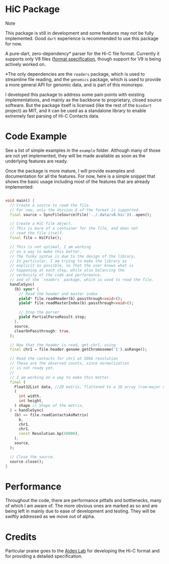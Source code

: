 # HiC Package

> [!NOTE]
> This package is still in development and some features may not be fully implemented. Good `dart` experience is recommended to use this package for now.

A pure-dart, zero-dependency* parser for the Hi-C file format. Currently it supports only V8 files ([format specification](https://github.com/aidenlab/hic-format/blob/master/HiCFormatV8.md), though support for V9 is being actively worked on. 

*The only dependencies are the `readers` package, which is used to streamline file reading, and the `genomics` package, which is used to provide a more general API for genomic data, and is part of this monorepo.

I developed this package to address some pain points with existing implementations, and mainly as the backbone to proprietary, closed source software. But the package itself is licensed (like the rest of the `biodart` project) as MIT, and it can be used as a standalone library to enable extremely fast parsing of Hi-C Contacts data. 

# Code Example

See a list of simple examples in the `example` folder. Although many of those are not yet implemented, they will be made available as soon as the underlying features are ready.

Once the package is more mature, I will provide examples and documentation for all the features. For now, here is a simple snippet that shows the basic usage including most of the features that are already implemented:

```dart

void main() {
  // Create a source to read the file.
  // For now, only the Version 8 of the format is supported.
  final source = SyncFileSource(File('../.data/v8.hic'))..open();

  // Create a HiC file object.
  // This is more of a container for the file, and does not
  // read the file itself.
  final file = HiCFile();

  // This is not optimal, I am working
  // on a way to make this better.
  // The funky syntax is due to the design of the library,
  // In particular, I am trying to make the library as
  // explicit as possible, so that the user knows what is
  // happening at each step, while also balancing the
  // verbosity of the code and performance.
  // and of the `readers` package, which is used to read the file.
  handleSync(
    (b) sync* {
      // Read the header and master index
      yield* file.readHeader(b).passthrough<void>();
      yield* file.readMasterIndex(b).passthrough<void>();

      // Stop the parser
      yield PartialParseResult.stop;
    },
    source,
    clearOnPassthrough: true,
  );

  // Now that the header is read, get chr1, using
  final chr1 = file.header.genome.getChromosome('1').asRange();

  // Read the contacts for chr1 at 50kb resolution
  // These are the observed counts, since normalization
  // is not ready yet.
  //
  // I am working on a way to make this better.
  final (
    Float32List data, //2D matrix, flattened to a 1D array (row-major order)
    (
      int width,
      int height,
    ) shape // Shape of the matrix,
  ) = handleSync(
    (b) => file.readContactsAsMatrix(
      b,
      chr1,
      chr1,
      const Resolution.bp(50000),
    ),
    source,
  );

  // Close the source.
  source.close();
}
```

# Performance
Throughout the code, there are performance pitfalls and bottlenecks, many of which I am aware of. The more obvious ones are marked as so and are being left in mainly due to ease of development and testing. They will be swiftly addressed as we move out of alpha.

# Credits
Particular praise goes to the [Aiden Lab](https://github.com/aidenlab) for developing the Hi-C format and for providing a detailed specification.